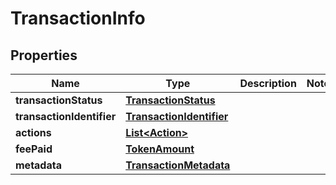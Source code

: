 

# TransactionInfo


## Properties

Name | Type | Description | Notes
------------ | ------------- | ------------- | -------------
**transactionStatus** | [**TransactionStatus**](TransactionStatus.md) |  | 
**transactionIdentifier** | [**TransactionIdentifier**](TransactionIdentifier.md) |  | 
**actions** | [**List&lt;Action&gt;**](Action.md) |  | 
**feePaid** | [**TokenAmount**](TokenAmount.md) |  | 
**metadata** | [**TransactionMetadata**](TransactionMetadata.md) |  | 



